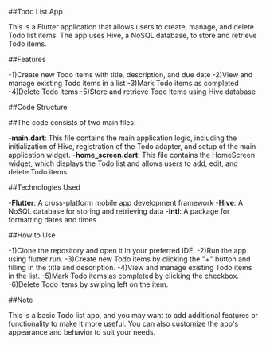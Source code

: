 
##Todo List App

This is a Flutter application that allows users to create, manage, and delete Todo list items. The app uses Hive, a NoSQL database, to store and retrieve Todo items.

##Features

-1)Create new Todo items with title, description, and due date
-2)View and manage existing Todo items in a list
-3)Mark Todo items as completed
-4)Delete Todo items
-5)Store and retrieve Todo items using Hive database

##Code Structure

##The code consists of two main files:

-**main.dart**: This file contains the main application logic, including the initialization of Hive, registration of the Todo adapter, and setup of the main application widget.
-**home_screen.dart**: This file contains the HomeScreen widget, which displays the Todo list and allows users to add, edit, and delete Todo items.

##Technologies Used

-**Flutter**: A cross-platform mobile app development framework
-**Hive**: A NoSQL database for storing and retrieving data
-**Intl**: A package for formatting dates and times

##How to Use

-1)Clone the repository and open it in your preferred IDE.
-2)Run the app using flutter run.
-3)Create new Todo items by clicking the "+" button and filling in the title and description.
-4)View and manage existing Todo items in the list.
-5)Mark Todo items as completed by clicking the checkbox.
-6)Delete Todo items by swiping left on the item.

##Note

This is a basic Todo list app, and you may want to add additional features or functionality to make it more useful. You can also customize the app's appearance and behavior to suit your needs.




